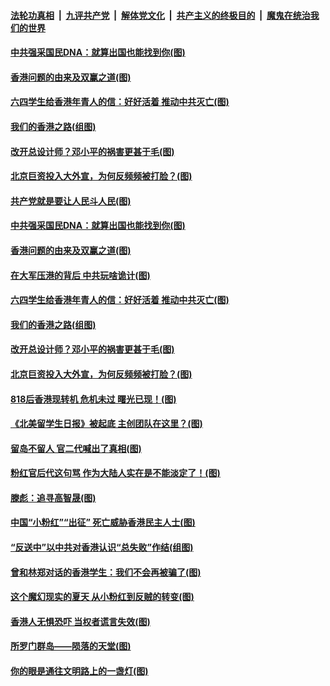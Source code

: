 ####  [法轮功真相](../../../../basic/blob/master/README.md?t=08250213) &nbsp;|&nbsp; [九评共产党](../../../../9ping.md/blob/master/README.md?t=08250213) &nbsp;|&nbsp; [解体党文化](../../../../jtdwh.md/blob/master/README.md?t=08250213)  &nbsp;|&nbsp; [共产主义的终极目的](../../../../gczydzjmd.md/blob/master/README.md?t=08250213) &nbsp;|&nbsp; [魔鬼在统治我们的世界](../../../../mgztzwmdsj.md/blob/master/README.md?t=08250213) 

#### [中共强采国民DNA：就算出国也能找到你(图)](../pages/p4/904840.md?t=08250213) 

#### [香港问题的由来及双赢之道(图)](../pages/p4/904858.md?t=08250213) 

#### [六四学生给香港年青人的信：好好活着 推动中共灭亡(图)](../pages/p4/904843.md?t=08250213) 

#### [我们的香港之路(组图)](../pages/p4/904864.md?t=08250213) 

#### [改开总设计师？邓小平的祸害更甚于毛(图)](../pages/p4/904785.md?t=08250213) 

#### [北京巨资投入大外宣，为何反频频被打脸？(图)](../pages/p4/904789.md?t=08250213) 

#### [共产党就是要让人民斗人民(图)](../pages/p4/904901.md?t=08250213) 

#### [中共强采国民DNA：就算出国也能找到你(图)](../pages/p4/904840.md?t=08250213) 

#### [香港问题的由来及双赢之道(图)](../pages/p4/904858.md?t=08250213) 

#### [在大军压港的背后 中共玩啥诡计(图)](../pages/p4/904879.md?t=08250213) 

#### [六四学生给香港年青人的信：好好活着 推动中共灭亡(图)](../pages/p4/904843.md?t=08250213) 

#### [我们的香港之路(组图)](../pages/p4/904864.md?t=08250213) 

#### [改开总设计师？邓小平的祸害更甚于毛(图)](../pages/p4/904785.md?t=08250213) 

#### [北京巨资投入大外宣，为何反频频被打脸？(图)](../pages/p4/904789.md?t=08250213) 

#### [818后香港现转机 危机未过 曙光已现！(图)](../pages/p4/904782.md?t=08250213) 

#### [《北美留学生日报》被起底 主创团队在这里？(图)](../pages/p4/904760.md?t=08250213) 

#### [留岛不留人 官二代喊出了真相(图)](../pages/p4/904759.md?t=08250213) 

#### [粉红官后代这句骂 作为大陆人实在是不能淡定了！(图)](../pages/p4/904757.md?t=08250213) 

#### [滕彪：追寻高智晟(图)](../pages/p4/904690.md?t=08250213) 

#### [中国“小粉红”“出征” 死亡威胁香港民主人士(图)](../pages/p4/904671.md?t=08250213) 

#### [“反送中”以中共对香港认识“总失败”作结(组图)](../pages/p4/904669.md?t=08250213) 

#### [曾和林郑对话的香港学生：我们不会再被骗了(图)](../pages/p4/904663.md?t=08250213) 

#### [这个魔幻现实的夏天 从小粉红到反贼的转变(图)](../pages/p4/904653.md?t=08250213) 

#### [香港人无惧恐吓 当权者谎言失效(图)](../pages/p4/904648.md?t=08250213) 

#### [所罗门群岛——陨落的天堂(图)](../pages/p4/904646.md?t=08250213) 

#### [你的眼是通往文明路上的一盏灯(图)](../pages/p4/904552.md?t=08250213) 

